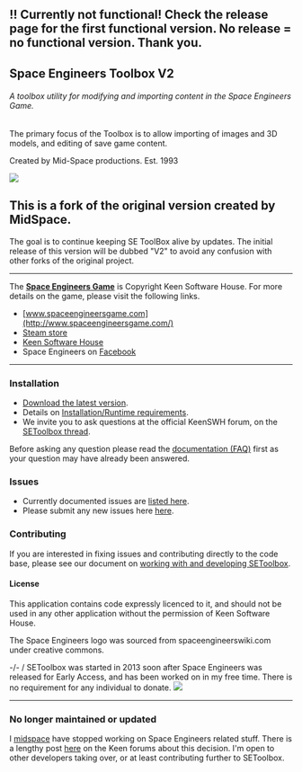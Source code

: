 ## !! Currently not functional! Check the release page for the first functional version. No release  = no functional version. Thank you.
## Space Engineers Toolbox V2
###### A toolbox utility for modifying and importing content in the Space Engineers Game.
The primary focus of the Toolbox is to allow importing of images and 3D models, and editing of save game content.

Created by Mid-Space productions. Est. 1993

![](http://i.imgur.com/429uvwe.jpg)



## This is a fork of the original version created by MidSpace. 
The goal is to continue keeping SE ToolBox alive by updates.
The initial release of this version will be dubbed "V2" to avoid any confusion with other forks of the original project.


---

The **[Space Engineers Game](http://www.spaceengineersgame.com/)** is Copyright Keen Software House.
For more details on the game, please visit the following links.
* [www.spaceengineersgame.com](http://www.spaceengineersgame.com/)
* [Steam store](http://store.steampowered.com/app/244850/)
* [Keen Software House](http://www.keenswh.com/about.html)
* Space Engineers on [Facebook](https://www.facebook.com/SpaceEngineers/)

---

### Installation

* [Download the latest version](https://github.com/midspace/SEToolbox/releases/latest).
* Details on [Installation/Runtime requirements](https://github.com/midspace/SEToolbox/wiki/System-Requirements).
* We invite you to ask questions at the official KeenSWH forum, on the [SEToolbox thread](http://forums.keenswh.com/threads/6638984/).

Before asking any question please read the [documentation (FAQ)](https://github.com/midspace/SEToolbox/wiki) first as your question may have already been answered.


### Issues
* Currently documented issues are [listed here](https://github.com/midspace/SEToolbox/wiki/Current-Issues).
* Please submit any new issues here [here](https://github.com/midspace/SEToolbox/issues/new).


### Contributing
If you are interested in fixing issues and contributing directly to the code base, please see our document on [working with and developing SEToolbox](https://github.com/midspace/SEToolbox/wiki/Working-with-and-developing-SEToolbox).


#### License

This application contains code expressly licenced to it, and should not be used in any other application without the permission of Keen Software House.

The Space Engineers logo was sourced from spaceengineerswiki.com under creative commons.

-/-
/
SEToolbox was started in 2013 soon after Space Engineers was released for Early Access, and has been worked on in my free time.
There is no requirement for any individual to donate.
[![](https://www.paypalobjects.com/en_AU/i/btn/btn_donate_LG.gif)](https://www.paypal.com/cgi-bin/webscr?cmd=_s-xclick&hosted_button_id=5V7JL6CDGHCYL)


---

### No longer maintained or updated

I [midspace](https://github.com/midspace) have stopped working on Space Engineers related stuff.
There is a lengthy post [here](https://forum.keenswh.com/threads/7402115/) on the Keen forums about this decision.
I'm open to other developers taking over, or at least contributing further to SEToolbox.